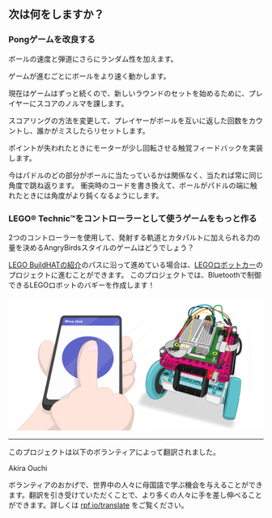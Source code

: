 ## 次は何をしますか？

### Pongゲームを改良する

ボールの速度と弾道にさらにランダム性を加えます。

ゲームが進むごとにボールをより速く動かします。

現在はゲームはずっと続くので、新しいラウンドのセットを始めるために、プレイヤーにスコアのノルマを課します。

スコアリングの方法を変更して、プレイヤーがボールを互いに返した回数をカウントし、誰かがミスしたらリセットします。

ポイントが失われたときにモーターが少し回転させる触覚フィードバックを実装します。

今はパドルのどの部分がボールに当たっているかは関係なく、当たれば常に同じ角度で跳ね返ります。 衝突時のコードを書き換えて、ボールがパドルの端に触れたときには角度がより鈍くなるようにします。

### LEGO® Technic™をコントローラーとして使うゲームをもっと作る

2つのコントローラーを使用して、発射する軌道とカタパルトに加えられる力の量を決めるAngryBirdsスタイルのゲームはどうでしょう？

[LEGO BuildHATの紹介](https://projects.raspberrypi.org/ja-JP/pathways/lego-intro)のパスに沿って進めている場合は、[LEGOロボットカー](https://projects.raspberrypi.org/ja-JP/projects/lego-robot-car)のプロジェクトに進むことができます。 このプロジェクトでは、Bluetoothで制御できるLEGOロボットのバギーを作成します！

![Lego ロボットカープロジェクト](images/robotcar.png)

***

このプロジェクトは以下のボランティアによって翻訳されました。

Akira Ouchi

ボランティアのおかげで、世界中の人々に母国語で学ぶ機会を与えることができます。翻訳を引き受けていただくことで、より多くの人々に手を差し伸べることができます。詳しくは [rpf.io/translate](https://rpf.io/translate) をご覧ください。